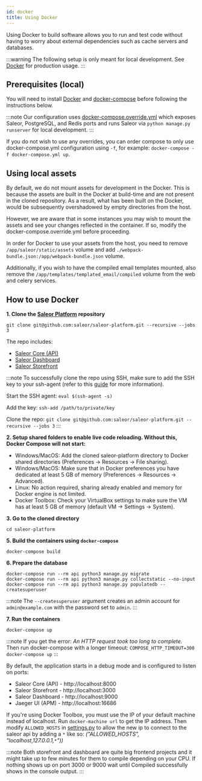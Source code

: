```yaml
---
id: docker
title: Using Docker
---
```


Using Docker to build software allows you to run and test code without having to worry about external dependencies such as cache servers and databases.

:::warning
The following setup is only meant for local development. See [Docker](deployment/docker.md) for production usage.
:::

## Prerequisites (local)

You will need to install [Docker](https://docs.docker.com/install/) and [docker-compose](https://docs.docker.com/compose/install/) before following the instructions below.

:::note
Our configuration uses [docker-compose.override.yml](https://docs.docker.com/compose/extends/#understanding-multiple-compose-files) which exposes Saleor, PostgreSQL, and Redis ports and runs Saleor via `python manage.py runserver` for local development.
:::

If you do not wish to use any overrides, you can order compose to only use docker-compose.yml configuration using `-f`, for example: `docker-compose -f docker-compose.yml up`.

## Using local assets

By default, we do not mount assets for development in the Docker. This is because the assets are built in the Docker at build-time and are not present in the cloned repository. As a result, what has been built on the Docker, would be subsequently overshadowed by empty directories from the host.

However, we are aware that in some instances you may wish to mount the assets and see your changes reflected in the container. If so, modify the docker-compose.override.yml before proceeding.

In order for Docker to use your assets from the host, you need to remove `/app/saleor/static/assets` volume and add `./webpack-bundle.json:/app/webpack-bundle.json` volume.

Additionally, if you wish to have the compiled email templates mounted, also remove the `/app/templates/templated_email/compiled` volume from the web and celery services.

## How to use Docker

**1. Clone the [Saleor Platform](https://github.com/saleor/saleor-platform) repository**

```shell-session
git clone git@github.com:saleor/saleor-platform.git --recursive --jobs 3
```

The repo includes:
* [Saleor Core (API)](https://github.com/saleor/saleor)
* [Saleor Dashboard](https://github.com/saleor/saleor-dashboard)
* [Saleor Storefront](https://github.com/saleor/saleor-storefront)

:::note
To successfully clone the repo using SSH, make sure to add the SSH key to your ssh-agent (refer to this [guide](https://help.github.com/en/github/authenticating-to-github/connecting-to-github-with-ssh) for more information).

Start the SSH agent: `eval $(ssh-agent -s)`

Add the key: `ssh-add /path/to/private/key`  

Clone the repo: `git clone git@github.com:saleor/saleor-platform.git --recursive --jobs 3`
:::

**2. Setup shared folders to enable live code reloading. Without this, Docker Compose will not start:**

* Windows/MacOS: Add the cloned saleor-platform directory to Docker shared directories (Preferences -> Resources -> File sharing).
* Windows/MacOS: Make sure that in Docker preferences you have dedicated at least 5 GB of memory (Preferences -> Resources -> Advanced).
* Linux: No action required, sharing already enabled and memory for Docker engine is not limited.
* Docker Toolbox: Check your VirtualBox settings to make sure the VM has at least 5 GB of memory (default VM -> Settings -> System).

**3. Go to the cloned directory**

```shell-session
cd saleor-platform
```

**5. Build the containers using `docker-compose`**

```shell-session
docker-compose build
```

**6. Prepare the database**

```shell-session
docker-compose run --rm api python3 manage.py migrate
docker-compose run --rm api python3 manage.py collectstatic --no-input
docker-compose run --rm api python3 manage.py populatedb --createsuperuser
```

:::note
The `--createsuperuser` argument creates an admin account for `admin@example.com` with the password set to `admin`.
:::

**7. Run the containers**

```shell-session
docker-compose up
```

:::note
If you get the error: *An HTTP request took too long to complete.* Then run docker-compose with a longer timeout: `COMPOSE_HTTP_TIMEOUT=300 docker-compose up`
:::


By default, the application starts in a debug mode and is configured to listen on ports:

* Saleor Core (API) - http://localhost:8000
* Saleor Storefront - http://localhost:3000
* Saleor Dashboard - http://localhost:9000
* Jaeger UI (APM) - http://localhost:16686


If you're using Docker Toolbox, you must use the IP of your default machine instead of localhost. 
Run `docker-machine url` to get the IP address. Then modify `ALLOWED_HOSTS` in [settings.py](https://github.com/saleor/saleor/blob/master/saleor/settings.py) to allow the new ip to connect to the saleor api by adding a `*` like so: _("ALLOWED_HOSTS", "localhost,127.0.0.1,`*`"))_

:::note
Both storefront and dashboard are quite big frontend projects and it might take up to few minutes for them to compile depending on your CPU. If nothing shows up on port 3000 or 9000 wait until Compiled successfully shows in the console output.
:::
